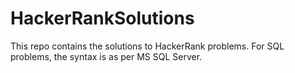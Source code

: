 # HackerRankSolutions

This repo contains the solutions to HackerRank problems.
For SQL problems, the syntax is as per MS SQL Server.
